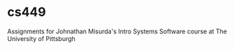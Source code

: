 # cs449
Assignments for Johnathan Misurda's Intro Systems Software course at The University of Pittsburgh
